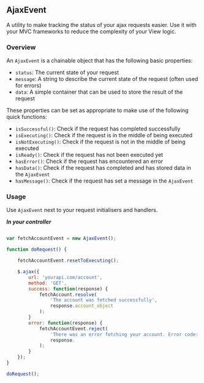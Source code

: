 ## AjaxEvent

A utility to make tracking the status of your ajax requests easier. Use it with your MVC frameworks
to reduce the complexity of your View logic.

### Overview

An `AjaxEvent` is a chainable object that has the following basic properties:

* `status`: The current state of your request
* `message`: A string to describe the current state of the request (often used for errors)
* `data`: A simple container that can be used to store the result of the request

These properties can be set as appropriate to make use of the following quick functions:

* `isSuccessful()`: Check if the request has completed successfully
* `isExecuting()`: Check if the request is in the middle of being executed
* `isNotExecuting()`: Check if the request is not in the middle of being executed
* `isReady()`: Check if the request has not been executed yet
* `hasError()`: Check if the request has encountered an error
* `hasData()`: Check if the request has completed and has stored data in the `AjaxEvent`
* `hasMessage()`: Check if the request has set a message in the `AjaxEvent`

### Usage

Use `AjaxEvent` next to your request initialisers and handlers.

***In your controller***

```js

var fetchAccountEvent = new AjaxEvent();

function doRequest() {

	fetchAccountEvent.resetToExecuting();

	$.ajax({
		url: 'yourapi.com/account',
		method: 'GET',
		success: function(response) {
			fetchAccount.resolve(
				'The account was fetched successfully',
				response.account_object
			);
		}
		error: function(response) {
			fetchAccountEvent.reject(
				'There was an error fetching your account. Error code: ' + response.error_code,
				response.
			);
		}
	});
}

doRequest();
	
```